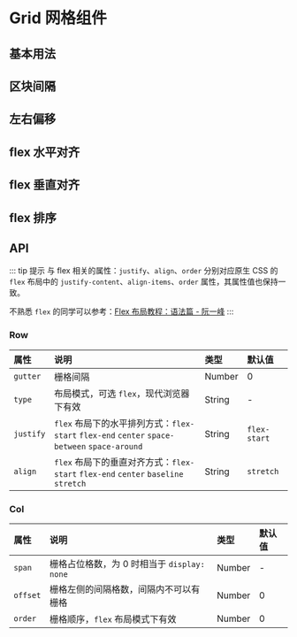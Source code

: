 # Grid 网格组件

## 基本用法

<Common-Democode title="" description="">
  <grid-demo1 />
  <highlight-code slot="codeText" lang="vue">
    <template>
      <div class="grid-demo-wrapper">
        <a-row>
          <a-col :span="12">col-12</a-col>
          <a-col :span="12">col-12</a-col>
        </a-row>
        <a-row>
          <a-col :span="8">col-8</a-col>
          <a-col :span="8">col-8</a-col>
          <a-col :span="8">col-8</a-col>
        </a-row>
        <a-row>
          <a-col :span="6">col-6</a-col>
          <a-col :span="6">col-6</a-col>
          <a-col :span="6">col-6</a-col>
          <a-col :span="6">col-6</a-col>
        </a-row>
      </div>
    </template>
    <style>
    .grid-demo-wrapper .col {
      color: #fff;
    }
    .grid-demo-wrapper h3 {
      margin-top: 30px;
      margin-bottom: 10px;
    }
    .grid-demo-wrapper .col:nth-child(2n) {
      background: #00a0e9;
    }
    .grid-demo-wrapper .col:nth-child(2n + 1) {
      background: rgba(0, 160, 233, 0.7);
    }
    </style>
  </highlight-code>
</Common-Democode>


## 区块间隔

<Common-Democode title="" description="">
  <grid-demo2 />
  <highlight-code slot="codeText" lang="vue">
    <template>
      <div class="grid-demo-wrapper">
        <a-row :gutter="24">
          <a-col :span="12">col-12</a-col>
          <a-col :span="12">col-12</a-col>
        </a-row>
        <a-row :gutter="24">
          <a-col :span="8">col-8</a-col>
          <a-col :span="8">col-8</a-col>
          <a-col :span="8">col-8</a-col>
        </a-row>
        <a-row :gutter="24">
          <a-col :span="6">col-6</a-col>
          <a-col :span="6">col-6</a-col>
          <a-col :span="6">col-6</a-col>
          <a-col :span="6">col-6</a-col>
        </a-row>
      </div>
    </template>
    <style>
    .grid-demo-wrapper .col {
      color: #fff;
    }
    .grid-demo-wrapper h3 {
      margin-top: 30px;
      margin-bottom: 10px;
    }
    .grid-demo-wrapper .gutter-box {
      padding: 5px 0;
    }
    .grid-demo-wrapper .col:nth-child(2n) {
      background: #00a0e9;
    }
    .grid-demo-wrapper .col:nth-child(2n + 1) {
      background: rgba(0, 160, 233, 0.7);
    }
    </style>
  </highlight-code>
</Common-Democode>


## 左右偏移

<Common-Democode title="" description="">
  <grid-demo3 />
  <highlight-code slot="codeText" lang="vue">
    <template>
      <div class="grid-demo-wrapper">
        <a-row>
          <a-col :span="8">col-8</a-col>
          <a-col :span="8" :offset="8">col-8 col-offset-8</a-col>
        </a-row>
        <a-row>
          <a-col :span="6" :offset="6">col-6 col-offset-6</a-col>
          <a-col :span="6" :offset="6">col-6 col-offset-6</a-col>
        </a-row>
        <a-row>
          <a-col :span="12" :offset="6">col-12 col-offset-6</a-col>
        </a-row>
      </div>
    </template>
    <style>
    .grid-demo-wrapper .col {
      color: #fff;
    }
    .grid-demo-wrapper h3 {
      margin-top: 30px;
      margin-bottom: 10px;
    }
    .grid-demo-wrapper .col:nth-child(2n) {
      background: #00a0e9;
    }
    .grid-demo-wrapper .col:nth-child(2n + 1) {
      background: rgba(0, 160, 233, 0.7);
    }
    </style>
  </highlight-code>
</Common-Democode>


## flex 水平对齐

<Common-Democode title="" description="">
  <grid-demo4 />
  <highlight-code slot="codeText" lang="vue">
    <template>
      <div class="grid-demo-wrapper">
        <p>子元素左对齐</p>
        <a-row type="flex" justify="flex-start">
          <a-col :span="4">col-4</a-col>
          <a-col :span="4">col-4</a-col>
          <a-col :span="4">col-4</a-col>
          <a-col :span="4">col-4</a-col>
        </a-row>
        <p>子元素居中</p>
        <a-row type="flex" justify="center">
          <a-col :span="4">col-4</a-col>
          <a-col :span="4">col-4</a-col>
          <a-col :span="4">col-4</a-col>
          <a-col :span="4">col-4</a-col>
        </a-row>
        <p>子元素右对齐</p>
        <a-row type="flex" justify="flex-end">
          <a-col :span="4">col-4</a-col>
          <a-col :span="4">col-4</a-col>
          <a-col :span="4">col-4</a-col>
          <a-col :span="4">col-4</a-col>
        </a-row>
        <p>子元素两端对齐，子元素之间的间隔都相等</p>
        <a-row type="flex" justify="space-between">
          <a-col :span="4">col-4</a-col>
          <a-col :span="4">col-4</a-col>
          <a-col :span="4">col-4</a-col>
          <a-col :span="4">col-4</a-col>
        </a-row>
        <p>子元素两侧的间隔相等，子元素之间的间隔比子元素与边框的间隔大一倍</p>
        <a-row type="flex" justify="space-around">
          <a-col :span="4">col-4</a-col>
          <a-col :span="4">col-4</a-col>
          <a-col :span="4">col-4</a-col>
          <a-col :span="4">col-4</a-col>
        </a-row>
      </div>
    </template>
  </highlight-code>
</Common-Democode>


## flex 垂直对齐

<Common-Democode title="" description="">
  <grid-demo5 />
  <highlight-code slot="codeText" lang="vue">
    <template>
      <div class="grid-demo-wrapper-5">
        <p>Align: flex-start</p>
        <a-row type="flex" align="flex-start" justify="center">
          <a-col :span="4">
            <p class="height-100">col-4</p>
          </a-col>
          <a-col :span="4">
            <p class="height-80">col-4</p>
          </a-col>
          <a-col :span="4">
            <p class="height-120">col-4</p>
          </a-col>
          <a-col :span="4">
            <p class="height-50">col-4</p>
          </a-col>
        </a-row>
        <p>Align: center</p>
        <a-row type="flex" align="center" justify="space-around">
          <a-col :span="4">
            <p class="height-100">col-4</p>
          </a-col>
          <a-col :span="4">
            <p class="height-80">col-4</p>
          </a-col>
          <a-col :span="4">
            <p class="height-120">col-4</p>
          </a-col>
          <a-col :span="4">
            <p class="height-50">col-4</p>
          </a-col>
        </a-row>
        <p>Align: flex-end</p>
        <a-row type="flex" align="flex-end" justify="space-between">
          <a-col :span="4">
            <p class="height-100">col-4</p>
          </a-col>
          <a-col :span="4">
            <p class="height-80">col-4</p>
          </a-col>
          <a-col :span="4">
            <p class="height-120">col-4</p>
          </a-col>
          <a-col :span="4">
            <p class="height-50">col-4</p>
          </a-col>
        </a-row>
      </div>
    </template>
  </highlight-code>
</Common-Democode>

## flex 排序

<Common-Democode title="" description="">
  <grid-demo6 />
  <highlight-code slot="codeText" lang="vue">
    <template>
      <div>
        <a-row type="flex">
          <a-col :span="6" :order="4">1 col-order-4</a-col>
          <a-col :span="6" :order="3">2 col-order-3</a-col>
          <a-col :span="6" :order="2">3 col-order-2</a-col>
          <a-col :span="6" :order="1">4 col-order-1</a-col>
        </a-row>
      </div>
    </template>
  </highlight-code>
</Common-Democode>


## API

::: tip 提示
与 flex 相关的属性：`justify`、`align`、`order` 分别对应原生 CSS 的 `flex` 布局中的 `justify-content`、`align-items`、`order` 属性，其属性值也保持一致。

不熟悉 `flex` 的同学可以参考：[Flex 布局教程：语法篇 - 阮一峰](http://www.ruanyifeng.com/blog/2015/07/flex-grammar.html)
:::

### Row

属性 |	说明	| 类型 |	默认值
:--- | :--- | :--- | :---
`gutter` | 栅格间隔 | Number | 0
`type`	| 布局模式，可选 `flex`，现代浏览器 下有效 |	String | -
`justify`	| `flex` 布局下的水平排列方式：`flex-start` `flex-end` `center` `space-between` `space-around` | String	| `flex-start`
`align` | `flex` 布局下的垂直对齐方式：`flex-start` `flex-end` `center` `baseline` `stretch` | String | `stretch`

### Col

属性 |	说明	| 类型 |	默认值
:--- | :--- | :--- | :---
`span` | 栅格占位格数，为 0 时相当于 `display: none` | Number | -
`offset` | 栅格左侧的间隔格数，间隔内不可以有栅格 | Number | 0
`order` | 栅格顺序，`flex` 布局模式下有效 | Number | 0
